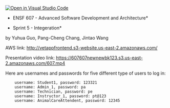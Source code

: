 [![Open in Visual Studio Code](https://classroom.github.com/assets/open-in-vscode-f059dc9a6f8d3a56e377f745f24479a46679e63a5d9fe6f495e02850cd0d8118.svg)](https://classroom.github.com/online_ide?assignment_repo_id=6508207&assignment_repo_type=AssignmentRepo)


* ENSF 607 - Advanced Software Development and Architecture*

* Sprint 5 - Integeration*

by Yuhua Guo, Pang-Cheng Chang, Jintao Wang

AWS link: http://vetappfrontend.s3-website.us-east-2.amazonaws.com/

Presentation video link: https://607607newnewbk123.s3.us-east-2.amazonaws.com/607.mp4

Here are usernames and passwords for five different type of users to log in:

        username: Student1, password: 123321
        username: Admin_1, password: pa
        username: Technician, password: pe
        username: Instructor_1, password: pt@123
        username: AnimalCareAttendent, password: 12345

